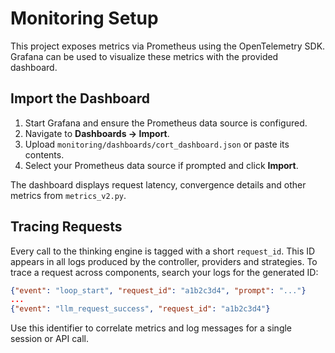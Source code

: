 # Monitoring Setup

This project exposes metrics via Prometheus using the OpenTelemetry SDK.
Grafana can be used to visualize these metrics with the provided dashboard.

## Import the Dashboard

1. Start Grafana and ensure the Prometheus data source is configured.
2. Navigate to **Dashboards → Import**.
3. Upload `monitoring/dashboards/cort_dashboard.json` or paste its contents.
4. Select your Prometheus data source if prompted and click **Import**.

The dashboard displays request latency, convergence details and other
metrics from `metrics_v2.py`.

## Tracing Requests

Every call to the thinking engine is tagged with a short `request_id`.
This ID appears in all logs produced by the controller, providers and
strategies. To trace a request across components, search your logs for the
generated ID:

```json
{"event": "loop_start", "request_id": "a1b2c3d4", "prompt": "..."}
...
{"event": "llm_request_success", "request_id": "a1b2c3d4"}
```

Use this identifier to correlate metrics and log messages for a single
session or API call.
